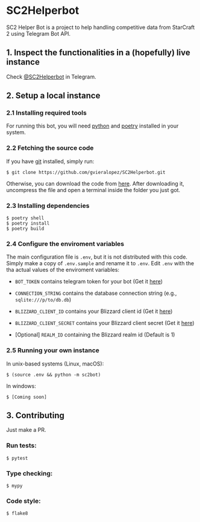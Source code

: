 # SC2Helperbot

SC2 Helper Bot is a project to help handling competitive data from StarCraft 2 using Telegram Bot API.

## 1. Inspect the functionalities in a (hopefully) live instance

Check [@SC2Helperbot](https://t.me/SC2Helperbot) in Telegram.

## 2. Setup a local instance

### 2.1 Installing required tools

For running this bot, you will need [python](https://www.python.org/downloads/) and [poetry](https://python-poetry.org/docs/#installation) installed in your system.


### 2.2 Fetching the source code

If you have [git](https://github.com/git-guides/install-git) installed, simply run:

```
$ git clone https://github.com/gvieralopez/SC2Helperbot.git
```

Otherwise, you can download the code from [here](https://github.com/gvieralopez/SC2Helperbot/archive/refs/heads/main.zip). After downloading it, uncompress the file and open a terminal inside the folder you just got.


### 2.3 Installing dependencies

```
$ poetry shell
$ poetry install
$ poetry build
```

### 2.4 Configure the enviroment variables

The main configuration file is `.env`, but it is not distributed with this code. Simply make a copy of `.env.sample` and rename it to `.env`. Edit `.env` with the tha actual values of the enviroment variables:

- `BOT_TOKEN` contains telegram token for your bot (Get it [here](https://t.me/botfather))
- `CONNECTION_STRING` contains the database connection string (e.g., `sqlite:///p/to/db.db`)
- `BLIZZARD_CLIENT_ID` contains your Blizzard client id (Get it [here](https://develop.battle.net/documentation/guides/using-oauth))
- `BLIZZARD_CLIENT_SECRET` contains your Blizzard client secret (Get it [here](https://develop.battle.net/documentation/guides/using-oauth))

- [Optional] `REALM_ID` containing the Blizzard realm id (Default is 1)


### 2.5 Running your own instance

In unix-based systems (Linux, macOS):

```
$ (source .env && python -m sc2bot)
```

In windows:

```
$ [Coming soon]
```


## 3. Contributing

Just make a PR.


### Run tests:

```
$ pytest
```

### Type checking:

```
$ mypy
```

### Code style:

```
$ flake8
```